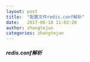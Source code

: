 ```yaml
---
layout: post
title:  "配置文件redis.conf解析"
date:   2017-06-18 11:02:20
author: zhangtejun
categories: zhangtejun
---
```

##### redis.conf解析







